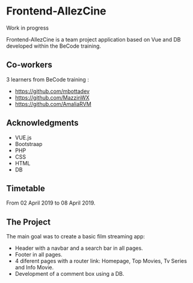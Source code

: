 # Frontend-AllezCine  
Work in progress

Frontend-AllezCine is a team project application based on Vue and DB developed within the BeCode training.  

## Co-workers  
3 learners from BeCode training :  
* https://github.com/mbottadev  
* https://github.com/MazzinWX  
* https://github.com/AmaliaRVM  

##  Acknowledgments  
* VUE.js  
* Bootstraap  
* PHP  
* CSS  
* HTML  
* DB  

## Timetable  
From 02 April 2019 to 08 April 2019.   

## The Project  
The main goal was to create a basic film streaming app:
* Header with a navbar and a search bar in all pages.  
* Footer in all pages.  
* 4 diferent pages with a router link: Homepage, Top Movies, Tv Series and Info Movie.  
* Development of a comment box using a DB.  




